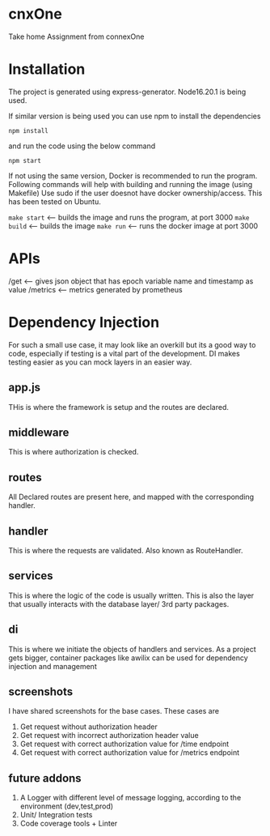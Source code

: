 # cnxOne
Take home Assignment from connexOne


# Installation
The project is generated using express-generator. Node16.20.1 is being used.

If similar version is being used you can use npm to install the dependencies 

`npm install`

and run the code using the below command 

`npm start`

If not using the same version, Docker is recommended to run the program. Following commands will help with building and running the image (using Makefile)
Use sudo if the user doesnot have docker ownership/access. This has been tested on Ubuntu. 

`make start` <-- builds the image and runs the program, at port 3000
`make build` <-- builds the image 
`make run`   <-- runs the docker image at port 3000


# APIs 
/get <-- gives json object that has epoch variable name and timestamp as value
/metrics <-- metrics generated by prometheus


# Dependency Injection
For such a small use case, it may look like an overkill but its a good way to code, especially if testing is a vital part of the development.
DI makes testing easier as you can mock layers in an easier way. 


## app.js 
THis is where the framework is setup and the routes are declared. 

## middleware
This is where authorization is checked. 

## routes
All Declared routes are present here, and mapped with the corresponding handler. 

## handler 
This is where the requests are validated. Also known as RouteHandler. 

## services
This is where the logic of the code is usually written. This is also the layer that usually interacts with the database layer/ 3rd party packages. 

## di 
This is where we initiate the objects of handlers and services. As a project gets bigger, container packages like awilix can be used for dependency injection and management 

## screenshots 
I have shared screenshots for the base cases. These cases are 
1. Get request without authorization header 
2. Get request with incorrect authorization header value 
3. Get request with correct authorization value for /time endpoint 
4. Get request with correct authorization value for /metrics endpoint


## future addons 
1. A Logger with different level of message logging, according to the environment (dev,test,prod)
2. Unit/ Integration tests 
3. Code coverage tools + Linter 